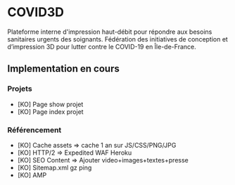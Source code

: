 # COVID3D

Plateforme interne d'impression haut-débit pour répondre aux besoins sanitaires urgents des soignants.
Fédération des initiatives de conception et d’impression 3D pour lutter contre le COVID-19 en Île-de-France. 

## Implementation en cours

### Projets

- [KO] Page show projet 
- [KO] Page index projet 

### Référencement

- [KO] Cache assets => cache 1 an sur JS/CSS/PNG/JPG
- [KO] HTTP/2 => Expedited WAF Heroku
- [KO] SEO Content => Ajouter video+images+textes+presse
- [KO] Sitemap.xml gz ping
- [KO] AMP

